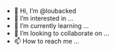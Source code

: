 - 👋 Hi, I’m @loubacked
- 👀 I’m interested in ...
- 🌱 I’m currently learning ...
- 💞️ I’m looking to collaborate on ...
- 📫 How to reach me ...

<!---
loubacked/loubacked is a ✨ special ✨ repository because its `README.md` (this file) appears on your GitHub profile.
You can click the Preview link to take a look at your changes.
--->
